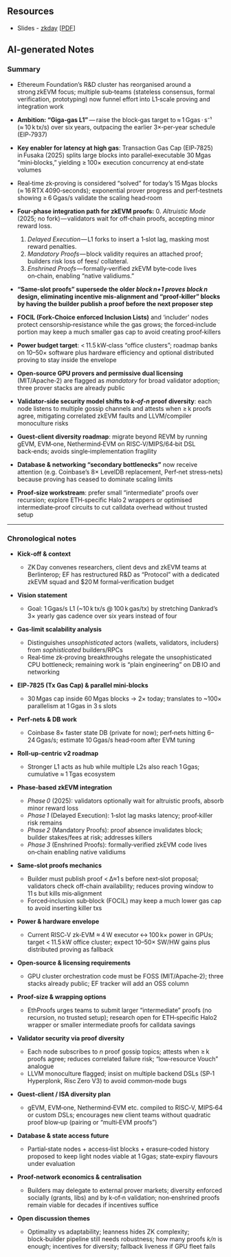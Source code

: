 ## Resources

- Slides - [zkday](https://docs.google.com/presentation/d/1U0w2GthAj71NcKCguqj8nQCtGqxgC8g1Y2KrkkH4prg/edit?usp=sharing) [[PDF](Slides-notes/11-Jun-zkday-kickoff-slides.pdf)]

## AI-generated Notes

### Summary

* Ethereum Foundation’s R\&D cluster has reorganised around a strong zkEVM focus; multiple sub‑teams (stateless consensus, formal verification, prototyping) now funnel effort into L1‑scale proving and integration work
* **Ambition: “Giga‑gas L1”** — raise the block‑gas target to ≈ 1 Ggas · s⁻¹ (≈ 10 k tx/s) over six years, outpacing the earlier 3×‑per‑year schedule (EIP‑7937)
* **Key enabler for latency at high gas**: Transaction Gas Cap (EIP‑7825) in Fusaka (2025) splits large blocks into parallel‑executable 30 Mgas “mini‑blocks,” yielding ≥ 100× execution concurrency at end‑state volumes
* Real‑time zk‑proving is considered “solved” for today’s 15 Mgas blocks (≈ 16 RTX 4090‑seconds); exponential prover progress and perf‑testnets showing ≥ 6 Ggas/s validate the scaling head‑room
* **Four‑phase integration path for zkEVM proofs:**
  0\. *Altruistic Mode* (2025; no fork) — validators wait for off‑chain proofs, accepting minor reward loss.

  1. *Delayed Execution* — L1 forks to insert a 1‑slot lag, masking most reward penalties.
  2. *Mandatory Proofs* — block validity requires an attached proof; builders risk loss of fees/ collateral.
  3. *Enshrined Proofs* — formally‑verified zkEVM byte‑code lives on‑chain, enabling “native validiums.”
* **“Same‑slot proofs” supersede the older *block n+1 proves block n* design, eliminating incentive mis‑alignment and “proof‑killer” blocks by having the builder publish a proof before the next proposer step**
* **FOCIL (Fork‑Choice enforced Inclusion Lists)** and ‘includer’ nodes protect censorship‑resistance while the gas grows; the forced‑include portion may keep a much smaller gas cap to avoid creating proof‑killers
* **Power budget target**: < 11.5 kW‑class “office clusters”; roadmap banks on 10–50× software plus hardware efficiency and optional distributed proving to stay inside the envelope
* **Open‑source GPU provers and permissive dual licensing** (MIT/Apache‑2) are flagged as *mandatory* for broad validator adoption; three prover stacks are already public
* **Validator‑side security model shifts to *k‑of‑n* proof diversity**: each node listens to multiple gossip channels and attests when ≥ k proofs agree, mitigating correlated zkEVM faults and LLVM/compiler monoculture risks
* **Guest‑client diversity roadmap**: migrate beyond REVM by running gEVM, EVM‑one, Nethermind‑EVM on RISC‑V/MIPS/64‑bit DSL back‑ends; avoids single‑implementation fragility
* **Database & networking “secondary bottlenecks”** now receive attention (e.g. Coinbase’s 8× LevelDB replacement, Perf‑net stress‑nets) because proving has ceased to dominate scaling limits
* **Proof‑size workstream**: prefer small “intermediate” proofs over recursion; explore ETH‑specific Halo 2 wrappers or optimised intermediate‑proof circuits to cut calldata overhead without trusted setup

---

### Chronological notes

* **Kick‑off & context**

  * ZK Day convenes researchers, client devs and zkEVM teams at Berlinterop; EF has restructured R\&D as “Protocol” with a dedicated zkEVM squad and \$20 M formal‑verification budget
* **Vision statement**

  * Goal: 1 Ggas/s L1 (\~10 k tx/s @ 100 k gas/tx) by stretching Dankrad’s 3× yearly gas cadence over six years instead of four
* **Gas‑limit scalability analysis**

  * Distinguishes *unsophisticated* actors (wallets, validators, includers) from *sophisticated* builders/RPCs
  * Real‑time zk‑proving breakthroughs relegate the unsophisticated CPU bottleneck; remaining work is “plain engineering” on DB IO and networking
* **EIP‑7825 (Tx Gas Cap) & parallel mini‑blocks**

  * 30 Mgas cap inside 60 Mgas blocks → 2× today; translates to \~100× parallelism at 1 Ggas in 3 s slots
* **Perf‑nets & DB work**

  * Coinbase 8× faster state DB (private for now); perf‑nets hitting 6–24 Ggas/s; estimate 10 Ggas/s head‑room after EVM tuning
* **Roll‑up‑centric v2 roadmap**

  * Stronger L1 acts as hub while multiple L2s also reach 1 Ggas; cumulative ≈ 1 Tgas ecosystem
* **Phase‑based zkEVM integration**

  * *Phase 0* (2025): validators optionally wait for altruistic proofs, absorb minor reward loss
  * *Phase 1* (Delayed Execution): 1‑slot lag masks latency; proof‑killer risk remains
  * *Phase 2* (Mandatory Proofs): proof absence invalidates block; builder stakes/fees at risk; addresses killers
  * *Phase 3* (Enshrined Proofs): formally‑verified zkEVM code lives on‑chain enabling native validiums
* **Same‑slot proofs mechanics**

  * Builder must publish proof < Δ≈1 s before next‑slot proposal; validators check off‑chain availability; reduces proving window to 11 s but kills mis‑alignment
  * Forced‑inclusion sub‑block (FOCIL) may keep a much lower gas cap to avoid inserting killer txs
* **Power & hardware envelope**

  * Current RISC‑V zk‑EVM ≈ 4 W executor ↔ 100 k× power in GPUs; target < 11.5 kW office cluster; expect 10–50× SW/HW gains plus distributed proving as fallback
* **Open‑source & licensing requirements**

  * GPU cluster orchestration code must be FOSS (MIT/Apache‑2); three stacks already public; EF tracker will add an OSS column
* **Proof‑size & wrapping options**

  * EthProofs urges teams to submit larger “intermediate” proofs (no recursion, no trusted setup); research open for ETH‑specific Halo2 wrapper or smaller intermediate proofs for calldata savings
* **Validator security via proof diversity**

  * Each node subscribes to *n* proof gossip topics; attests when ≥ k proofs agree; reduces correlated failure risk; “low‑resource Vouch” analogue
  * LLVM monoculture flagged; insist on multiple backend DSLs (SP‑1 Hyperplonk, Risc Zero V3) to avoid common‑mode bugs
* **Guest‑client / ISA diversity plan**

  * gEVM, EVM‑one, Nethermind‑EVM etc. compiled to RISC‑V, MIPS‑64 or custom DSLs; encourages new client teams without quadratic proof blow‑up (pairing or “multi‑EVM proofs”)
* **Database & state access future**

  * Partial‑state nodes + access‑list blocks + erasure‑coded history proposed to keep light nodes viable at 1 Ggas; state‑expiry flavours under evaluation
* **Proof‑network economics & centralisation**

  * Builders may delegate to external prover markets; diversity enforced socially (grants, libs) and by k‑of‑n validation; non‑enshrined proofs remain viable for decades if incentives suffice
* **Open discussion themes**

  * Optimality vs adaptability; leanness hides ZK complexity; block‑builder pipeline still needs robustness; how many proofs *k/n* is enough; incentives for diversity; fallback liveness if GPU fleet fails
